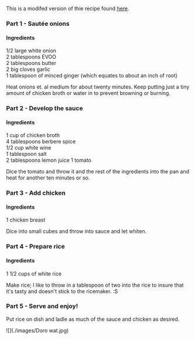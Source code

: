 This is a modifed version of thie recipe found [here](http://www.daringgourmet.com/2013/08/27/doro-wat-spicy-ethiopian-chicken-stew/).

### Part 1 - Sautée onions

#### Ingredients

1/2 large white onion  
2 tablespoons EVOO  
2 tablespoons butter  
2 big cloves garlic  
1 tablespoon of minced ginger (which equates to about an inch of root)  

Heat onions et. al medium for about twenty minutes. Keep putting just a tiny amount of chicken broth or water in to prevent browning or burning.

### Part 2 - Develop the sauce

#### Ingredients

1 cup of chicken broth  
4 tablespoons berbere spice  
1/2 cup white wine  
1 tablespoon salt  
2 tablespoons lemon juice
1 tomato

Dice the tomato and throw it and the rest of the ingredients into the pan and heat for another ten minutes or so.

### Part 3 - Add chicken

#### Ingredients

1 chicken breast

Dice into small cubes and throw into sauce and let whiten.

### Part 4 - Prepare rice

#### Ingredients

1 1/2 cups of white rice

Make rice; I like to throw in a tablespoon of two into the rice to insure that it's tasty and doesn't stick to the ricemaker. :S

### Part 5 - Serve and enjoy!

Put rice on dish and ladle as much of the sauce and chicken as desired.

![](./images/Doro wat.jpg)
